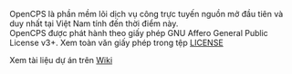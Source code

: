 OpenCPS là phần mềm lõi dịch vụ công trực tuyến nguồn mở đầu tiên và duy nhất tại Việt Nam tính đến thời điểm này.  
OpenCPS được phát hành theo giấy phép GNU Affero General Public License v3+. Xem toàn văn giấy phép trong tệp [LICENSE](LICENSE)

Xem tài liệu dự án trên [Wiki](https://github.com/VietOpenCPS/doc/wiki)
